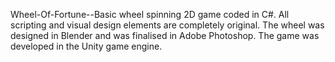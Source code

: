  Wheel-Of-Fortune--Basic wheel spinning 2D game coded in C#. All scripting and visual design elements are completely original.
 The wheel was designed in Blender and was finalised in Adobe Photoshop. 
 The game was developed in the Unity game engine.
